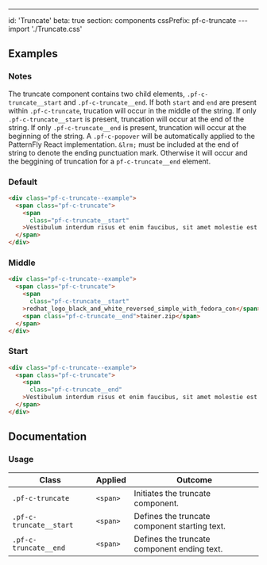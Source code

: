 ---
id: 'Truncate'
beta: true
section: components
cssPrefix: pf-c-truncate
---import './Truncate.css'

## Examples

### Notes

The truncate component contains two child elements, `.pf-c-truncate__start` and `.pf-c-truncate__end`. If both `start` and `end` are present within `.pf-c-truncate`, trucation will occur in the middle of the string. If only `.pf-c-truncate__start` is present, truncation will occur at the end of the string. If only `.pf-c-truncate__end` is present, truncation will occur at the beginning of the string. A `.pf-c-popover` will be automatically applied to the PatternFly React implementation. `&lrm;` must be included at the end of string to denote the ending punctuation mark. Otherwise it will occur and the beggining of truncation for a `pf-c-truncate__end` element.

### Default

```html
<div class="pf-c-truncate--example">
  <span class="pf-c-truncate">
    <span
      class="pf-c-truncate__start"
    >Vestibulum interdum risus et enim faucibus, sit amet molestie est accumsan.</span>
  </span>
</div>

```

### Middle

```html
<div class="pf-c-truncate--example">
  <span class="pf-c-truncate">
    <span
      class="pf-c-truncate__start"
    >redhat_logo_black_and_white_reversed_simple_with_fedora_con</span>
    <span class="pf-c-truncate__end">tainer.zip</span>
  </span>
</div>

```

### Start

```html
<div class="pf-c-truncate--example">
  <span class="pf-c-truncate">
    <span
      class="pf-c-truncate__end"
    >Vestibulum interdum risus et enim faucibus, sit amet molestie est accumsan.&lrm;</span>
  </span>
</div>

```

## Documentation

### Usage

| Class                   | Applied  | Outcome                                       |
| ----------------------- | -------- | --------------------------------------------- |
| `.pf-c-truncate`        | `<span>` | Initiates the truncate component.             |
| `.pf-c-truncate__start` | `<span>` | Defines the truncate component starting text. |
| `.pf-c-truncate__end`   | `<span>` | Defines the truncate component ending text.   |
